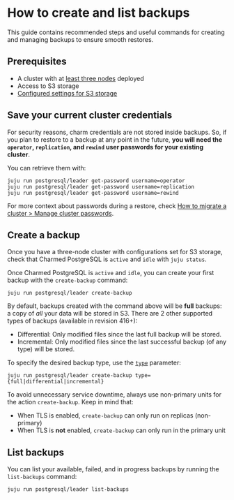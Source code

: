 # How to create and list backups

This guide contains recommended steps and useful commands for creating and managing backups to ensure smooth restores.

## Prerequisites

* A cluster with at [least three nodes](/how-to/scale-replicas) deployed
* Access to S3 storage
* [Configured settings for S3 storage](/how-to/back-up-and-restore/configure-s3-aws)

## Save your current cluster credentials

For security reasons, charm credentials are not stored inside backups. So, if you plan to restore to a backup at any point in the future, **you will need the `operator`, `replication`, and `rewind` user passwords for your existing cluster**.

You can retrieve them with:

```text
juju run postgresql/leader get-password username=operator
juju run postgresql/leader get-password username=replication
juju run postgresql/leader get-password username=rewind
``` 

For more context about passwords during a restore, check [How to migrate a cluster > Manage cluster passwords](/how-to/back-up-and-restore/migrate-a-cluster).

## Create a backup

Once you have a three-node cluster with configurations set for S3 storage, check that Charmed PostgreSQL is `active` and `idle` with `juju status`. 

Once Charmed PostgreSQL is `active` and `idle`, you can create your first backup with the `create-backup` command:

```text
juju run postgresql/leader create-backup
```

By default, backups created with the command above will be **full** backups: a copy of *all* your data will be stored in S3. There are 2 other supported types of backups (available in revision 416+):
* Differential: Only modified files since the last full backup will be stored.
* Incremental: Only modified files since the last successful backup (of any type) will be stored.

To specify the desired backup type, use the [`type`](https://charmhub.io/postgresql/actions#create-backup) parameter:

```text
juju run postgresql/leader create-backup type={full|differential|incremental}
```

To avoid unnecessary service downtime, always use non-primary units for the action `create-backup`. Keep in mind that:
* When TLS is enabled, `create-backup` can only run on replicas (non-primary)
* When TLS is **not** enabled, `create-backup` can only run in the primary unit

## List backups

You can list your available, failed, and in progress backups by running the `list-backups` command:

```text
juju run postgresql/leader list-backups
```

